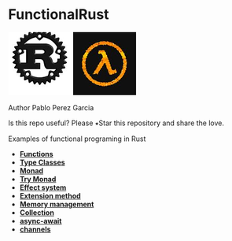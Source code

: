 # FunctionalRust
![My image](img/rust.jpg)
![My image](img/lambda.jpg)

Author Pablo Perez Garcia

Is this repo useful? Please ⭑Star this repository and share the love.

Examples of functional programing in Rust

* **[Functions](src/functions.rs)**
* **[Type Classes](src/type_classes.rs)**
* **[Monad](src/monad.rs)**
* **[Try Monad](src/try_monad.rs)**
* **[Effect system](src/effect_system.rs)**
* **[Extension method](src/extension_method.rs)**
* **[Memory management](src/memory_management.rs)**
* **[Collection](src/collection.rs)**
* **[async-await](src/async_programming.rs)**
* **[channels](src/channels_feature.rs)**

